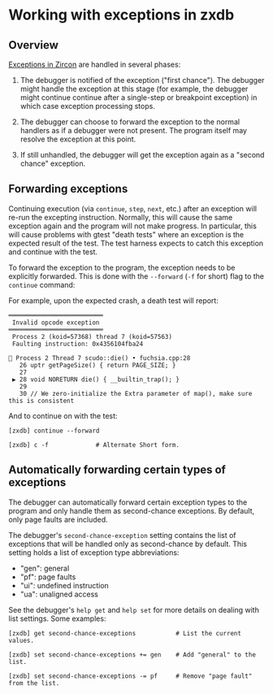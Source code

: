 # Working with exceptions in zxdb

## Overview

[Exceptions in Zircon](/docs/concepts/kernel/exceptions.md) are handled in several phases:

  1. The debugger is notified of the exception ("first chance"). The debugger might handle the
  exception at this stage (for example, the debugger might continue continue after a single-step or
  breakpoint exception) in which case exception processing stops.

  2. The debugger can choose to forward the exception to the normal handlers as if a debugger were
  not present. The program itself may resolve the exception at this point.

  3. If still unhandled, the debugger will get the exception again as a "second chance" exception.

## Forwarding exceptions

Continuing execution (via `continue`, `step`, `next`, etc.) after an exception will re-run the
excepting instruction. Normally, this will cause the same exception again and the program will not
make progress. In particular, this will cause problems with gtest "death tests" where an exception is
the expected result of the test. The test harness expects to catch this exception and continue
with the test.

To forward the exception to the program, the exception needs to be explicitly forwarded. This is
done with the `--forward` (`-f` for short) flag to the `continue` command:

For example, upon the expected crash, a death test will report:

```
══════════════════════════
 Invalid opcode exception
══════════════════════════
 Process 2 (koid=57368) thread 7 (koid=57563)
 Faulting instruction: 0x4356104fba24

🛑 Process 2 Thread 7 scudo::die() • fuchsia.cpp:28
   26 uptr getPageSize() { return PAGE_SIZE; }
   27
 ▶ 28 void NORETURN die() { __builtin_trap(); }
   29
   30 // We zero-initialize the Extra parameter of map(), make sure this is consistent
```

And to continue on with the test:

```
[zxdb] continue --forward

[zxdb] c -f             # Alternate Short form.
```

## Automatically forwarding certain types of exceptions

The debugger can automatically forward certain exception types to the program and only handle
them as second-chance exceptions. By default, only page faults are included.

The debugger's `second-chance-exception` setting contains the list of exceptions that will be
handled only as second-chance by default. This setting holds a list of exception type abbreviations:

 * "gen": general
 * "pf": page faults
 * "ui": undefined instruction
 * "ua": unaligned access

See the debugger's `help get` and `help set` for more details on dealing with list settings. Some
examples:

```
[zxdb] get second-chance-exceptions           # List the current values.

[zxdb] set second-chance-exceptions += gen    # Add "general" to the list.

[zxdb] set second-chance-exceptions -= pf     # Remove "page fault" from the list.
```

